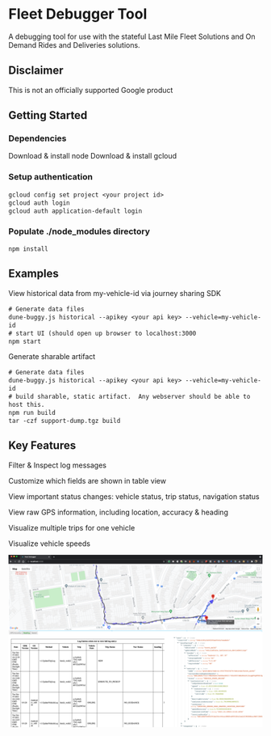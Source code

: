 # Fleet Debugger Tool

A debugging tool for use with the stateful Last Mile Fleet Solutions and On Demand Rides and
Deliveries solutions.

## Disclaimer

This is not an officially supported Google product

## Getting Started

### Dependencies

Download & install node
Download & install gcloud

### Setup authentication

```
gcloud config set project <your project id>
gcloud auth login
gcloud auth application-default login
```

### Populate ./node_modules directory

```
npm install
```

## Examples

View historical data from my-vehicle-id via journey sharing SDK

```
# Generate data files
dune-buggy.js historical --apikey <your api key> --vehicle=my-vehicle-id
# start UI (should open up browser to localhost:3000
npm start
```

Generate sharable artifact

```
# Generate data files
dune-buggy.js historical --apikey <your api key> --vehicle=my-vehicle-id
# build sharable, static artifact.  Any webserver should be able to host this.
npm run build
tar -czf support-dump.tgz build
```

## Key Features

Filter & Inspect log messages

Customize which fields are shown in table view

View important status changes: vehicle status, trip status, navigation status

View raw GPS information, including location, accuracy & heading

Visualize multiple trips for one vehicle

Visualize vehicle speeds

![Screenshot](docs/screenshots/fleetdebugger.png)
